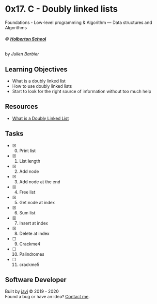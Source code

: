 # 0x17. C - Doubly linked lists
Foundations - Low-level programming & Algorithm ― Data structures and Algorithms

###### :copyright: **[Holberton School](https://www.holbertonschool.com/)**
by _Julien Barbier_

## Learning Objectives
* What is a doubly linked list
* How to use doubly linked lists
* Start to look for the right source of information without too much help

## Resources
* [What is a Doubly Linked List](https://www.youtube.com/watch?v=k0pjD12bzP0)

## Tasks
* [x] 0. Print list
* [x] 1. List length
* [x] 2. Add node
* [x] 3. Add node at the end
* [x] 4. Free list
* [x] 5. Get node at index
* [x] 6. Sum list
* [x] 7. Insert at index
* [x] 8. Delete at index
* [ ] 9. Crackme4
* [ ] 10. Palindromes
* [ ] 11. crackme5

## Software Developer
Built by [javi](https://github.com/javi0x00) :copyright: 2019 - 2020  
Found a bug or have an idea? [Contact me](https://www.linkedin.com/in/javi0x00/).
